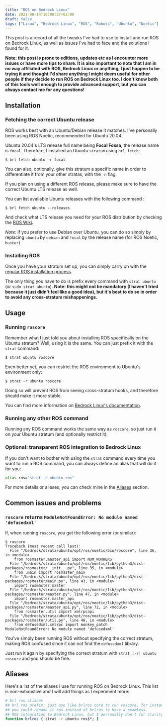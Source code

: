 ```yaml
---
title: "ROS on Bedrock Linux"
date: 2021-08-14T16:00:37+02:00
draft: false
tags: ["Linux", "Bedrock Linux", "ROS", "Robots", "Ubuntu", "Noetic"]
---
```

This post is a record of all the tweaks I've had to use to install and run ROS on Bedrock Linux, as well as issues I've had to face and the solutions I found for it.

**Note: this post is prone to editions, updates etc as I encounter more issues or have more tips to share. It is also important to note that I am in no way affiliated with ROS, Bedrock Linux or anything, I just happen to be trying it and thought I'd share anything I might deem useful for other people if they decide to run ROS on Bedrock Linux too. I don't know both of this tools well enough to provide advanced support, but you can always contact me for any questions!**

## Installation

### Fetching the correct Ubuntu release

ROS works best with an Ubuntu/Debian release it matches. I've personally been using ROS Noetic, recommended for Ubuntu 20.04.

Ubuntu 20.04's LTS release full name being **Focal Fossa**, the release name is `focal`. Therefore, I installed an Ubuntu `stratum` using `brl fetch`:

```
$ brl fetch ubuntu -r focal
```

You can also, optionally, give this stratum a specific name in order to differentiate it from your other stratas, with the `-n` flag.

If you plan on using a different ROS release, please make sure to have the correct Ubuntu LTS release as well.

You can list available Ubuntu releases with the following command :

```
$ brl fetch ubuntu --releases
```

And check what LTS release you need for your ROS distribution by checking the [ROS Wiki](http://wiki.ros.org/ROS/Installation).

*Note:* If you prefer to use Debian over Ubuntu, you can do so simply by replacing `ubuntu` by `debian` and `focal` by the release name (for ROS Noetic, `buster`)

### Installing ROS

Once you have your stratum set up, you can simply carry on with the [regular ROS installation process](http://wiki.ros.org/noetic/Installation/Ubuntu).

The only thing you have to do is prefix every command with `strat ubuntu` (or `sudo strat ubuntu`). **Note: this might not be mandatory (I haven't tried because it just didn't feel like a good idea), but it's best to do so in order to avoid any cross-stratum mishappenings.**

## Usage

### Running `roscore`

Remember what I just told you about installing ROS specifically on the Ubuntu stratum? Well, using it is the same. You can just prefix it with the `strat` command:

```
$ strat ubuntu roscore
```

Even better yet, you can restrict the ROS environment to Ubuntu's environment only:

```
$ strat -r ubuntu roscore
```

Doing so will prevent ROS from seeing cross-stratum hooks, and therefore should make it more stable.

You can find more information on [Bedrock Linux's documentation](https://bedrocklinux.org/0.7/basic-usage.html).

### Running any other ROS command

Running any ROS command works the same way as `roscore`, so just run it on your Ubuntu stratum (and optionally restrict it).

### Optional: transparent ROS integration to Bedrock Linux

If you don't want to bother with using the `strat` command every time you want to run a ROS command, you can always define an alias that will do it for you:

```bash
alias ros="strat -r ubuntu ros"
```

For more details or aliases, you can check mine in the [Aliases](#aliases) section.

## Common issues and problems

### `roscore` returns `ModuleNotFoundError: No module named 'defusedxml'`

If, when running `roscore`, you get the following error (or similar):

```
$ roscore
Traceback (most recent call last):
  File "/bedrock/strata/ubuntu/opt/ros/noetic/bin/roscore", line 36, in <module>
    from rosmaster.master_api import NUM_WORKERS
  File "/bedrock/strata/ubuntu/opt/ros/noetic/lib/python3/dist-packages/rosmaster/__init__.py", line 35, in <module>
    from .main import rosmaster_main
  File "/bedrock/strata/ubuntu/opt/ros/noetic/lib/python3/dist-packages/rosmaster/main.py", line 43, in <module>
    import rosmaster.master
  File "/bedrock/strata/ubuntu/opt/ros/noetic/lib/python3/dist-packages/rosmaster/master.py", line 47, in <module>
    import rosmaster.master_api
  File "/bedrock/strata/ubuntu/opt/ros/noetic/lib/python3/dist-packages/rosmaster/master_api.py", line 72, in <module>
    from rosmaster.util import xmlrpcapi
  File "/bedrock/strata/ubuntu/opt/ros/noetic/lib/python3/dist-packages/rosmaster/util.py", line 48, in <module>
    from defusedxml.xmlrpc import monkey_patch
ModuleNotFoundError: No module named 'defusedxml'
```

You've simply been running ROS without specifying the correct stratum, making ROS confused since it can not find the `defusedxml` library.

Just run it again by specifying the correct stratum with `strat [-r] ubuntu roscore` and you should be fine.

## Aliases

Here's a list of the aliases I use for running ROS on Bedrock Linux. This list is non-exhaustive and I will add things as I experiment more:

```bash
# brl ros aliases
## brl ros prefix: just use like brlros core to run roscore, for instance
## you could rename it ros instead of brlros to have a seamless 
## ROS integration to Bedrock Linux, but I personally don't for clarity
function brlros { strat -r ubuntu ros$*; }
```